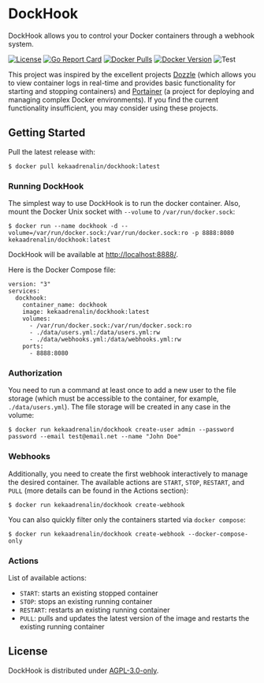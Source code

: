 # DockHook

DockHook allows you to control your Docker containers through a webhook system.

[![License](https://img.shields.io/github/license/kekaadrenalin/dockhook)](LICENSE)
[![Go Report Card](https://goreportcard.com/badge/github.com/kekaadrenalin/dockhook)](https://goreportcard.com/report/github.com/kekaadrenalin/dockhook)
[![Docker Pulls](https://img.shields.io/docker/pulls/kekaadrenalin/dockhook.svg)](https://hub.docker.com/r/kekaadrenalin/dockhook/)
[![Docker Version](https://img.shields.io/docker/v/kekaadrenalin/dockhook?sort=semver)](https://hub.docker.com/r/kekaadrenalin/dockhook/)
![Test](https://github.com/kekaadrenalin/DockHook/workflows/Test/badge.svg)

This project was inspired by the excellent projects [Dozzle](https://github.com/amir20/dozzle) (which allows you to view
container logs in real-time and provides basic functionality for starting and stopping containers)
and [Portainer](https://www.portainer.io/) (a project for deploying and managing complex Docker environments). If you
find the current functionality insufficient, you may consider using these projects.

## Getting Started

Pull the latest release with:

    $ docker pull kekaadrenalin/dockhook:latest

### Running DockHook

The simplest way to use DockHook is to run the docker container. Also, mount the Docker Unix socket with `--volume`
to `/var/run/docker.sock`:

    $ docker run --name dockhook -d --volume=/var/run/docker.sock:/var/run/docker.sock:ro -p 8888:8080 kekaadrenalin/dockhook:latest

DockHook will be available at [http://localhost:8888/](http://localhost:8888/).

Here is the Docker Compose file:

    version: "3"
    services:
      dockhook:
        container_name: dockhook
        image: kekaadrenalin/dockhook:latest
        volumes:
          - /var/run/docker.sock:/var/run/docker.sock:ro
          - ./data/users.yml:/data/users.yml:rw
          - ./data/webhooks.yml:/data/webhooks.yml:rw
        ports:
          - 8888:8080

### Authorization

You need to run a command at least once to add a new user to the file storage (which must be accessible to the
container, for example, `./data/users.yml`). The file storage will be created in any case in the volume:

    $ docker run kekaadrenalin/dockhook create-user admin --password password --email test@email.net --name "John Doe"

### Webhooks

Additionally, you need to create the first webhook interactively to manage the desired container. The available actions
are `START`, `STOP`, `RESTART`, and `PULL` (more details can be found in the Actions section):

    $ docker run kekaadrenalin/dockhook create-webhook

You can also quickly filter only the containers started via `docker compose`:

    $ docker run kekaadrenalin/dockhook create-webhook --docker-compose-only

### Actions

List of available actions:

- `START`: starts an existing stopped container
- `STOP`: stops an existing running container
- `RESTART`: restarts an existing running container
- `PULL`: pulls and updates the latest version of the image and restarts the existing running container

## License

DockHook is distributed under [AGPL-3.0-only](LICENSE).
